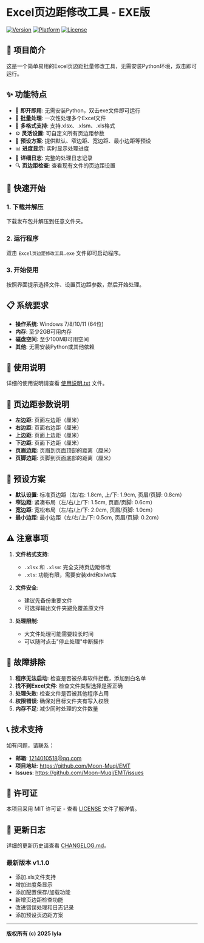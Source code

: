 # Excel页边距修改工具 - EXE版

[![Version](https://img.shields.io/badge/version-1.1.0-orange.svg)](CHANGELOG.md)
[![Platform](https://img.shields.io/badge/platform-Windows-blue.svg)](https://github.com/Moon-Muqi/EMT)
[![License](https://img.shields.io/badge/license-MIT-green.svg)](LICENSE)

## 🎯 项目简介

这是一个简单易用的Excel页边距批量修改工具，无需安装Python环境，双击即可运行。

## ✨ 功能特点

- 🚀 **即开即用**: 无需安装Python，双击exe文件即可运行
- 🎯 **批量处理**: 一次性处理多个Excel文件
- 📁 **多格式支持**: 支持.xlsx、.xlsm、.xls格式
- ⚙️ **灵活设置**: 可自定义所有页边距参数
- 🎨 **预设方案**: 提供默认、窄边距、宽边距、最小边距等预设
- 📊 **进度显示**: 实时显示处理进度
- 📝 **详细日志**: 完整的处理日志记录
- 🔍 **页边距检查**: 查看现有文件的页边距设置

## 🚀 快速开始

### 1. 下载并解压
下载发布包并解压到任意文件夹。

### 2. 运行程序
双击 `Excel页边距修改工具.exe` 文件即可启动程序。

### 3. 开始使用
按照界面提示选择文件、设置页边距参数，然后开始处理。

## 📋 系统要求

- **操作系统**: Windows 7/8/10/11 (64位)
- **内存**: 至少2GB可用内存
- **磁盘空间**: 至少100MB可用空间
- **其他**: 无需安装Python或其他依赖

## 📖 使用说明

详细的使用说明请查看 [使用说明.txt](使用说明.txt) 文件。

## 🔧 页边距参数说明

- **左边距**: 页面左边距（厘米）
- **右边距**: 页面右边距（厘米）
- **上边距**: 页面上边距（厘米）
- **下边距**: 页面下边距（厘米）
- **页眉边距**: 页眉到页面顶部的距离（厘米）
- **页脚边距**: 页脚到页面底部的距离（厘米）

## 🎨 预设方案

- **默认设置**: 标准页边距（左/右: 1.8cm, 上/下: 1.9cm, 页眉/页脚: 0.8cm）
- **窄边距**: 紧凑布局（左/右/上/下: 1.5cm, 页眉/页脚: 0.6cm）
- **宽边距**: 宽松布局（左/右/上/下: 2.0cm, 页眉/页脚: 1.0cm）
- **最小边距**: 最小边距（左/右/上/下: 0.5cm, 页眉/页脚: 0.2cm）

## ⚠️ 注意事项

1. **文件格式支持**:
   - `.xlsx` 和 `.xlsm`: 完全支持页边距修改
   - `.xls`: 功能有限，需要安装xlrd和xlwt库

2. **文件安全**:
   - 建议先备份重要文件
   - 可选择输出文件夹避免覆盖原文件

3. **处理限制**:
   - 大文件处理可能需要较长时间
   - 可以随时点击"停止处理"中断操作

## 🐛 故障排除

1. **程序无法启动**: 检查是否被杀毒软件拦截，添加到白名单
2. **找不到Excel文件**: 检查文件类型选择是否正确
3. **处理失败**: 检查文件是否被其他程序占用
4. **权限错误**: 确保对目标文件夹有写入权限
5. **内存不足**: 减少同时处理的文件数量

## 📞 技术支持

如有问题，请联系：
- **邮箱**: 1214010518@qq.com
- **项目地址**: https://github.com/Moon-Muqi/EMT
- **Issues**: https://github.com/Moon-Muqi/EMT/issues

## 📄 许可证

本项目采用 MIT 许可证 - 查看 [LICENSE](LICENSE) 文件了解详情。

## 📝 更新日志

详细的更新历史请查看 [CHANGELOG.md](CHANGELOG.md)。

### 最新版本 v1.1.0
- 添加.xls文件支持
- 增加进度条显示
- 添加配置保存/加载功能
- 新增页边距检查功能
- 改进错误处理和日志记录
- 添加预设页边距方案

---

**版权所有 (c) 2025 lyla**


